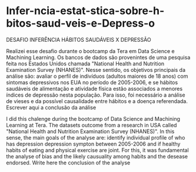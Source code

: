 # Infer-ncia-estat-stica-sobre-h-bitos-saud-veis-e-Depress-o
DESAFIO INFERÊNCIA HÁBITOS SAUDÁVEIS X DEPRESSÃO

Realizei esse desafio durante o bootcamp da Tera em Data Science e Machining Learning. Os bancos de dados são provenintes de uma pesquisa feita nos Estados Unidos chamada "National Health and Nutrition Examination Survey (NHANES)". Nesse sentido, os objetivos principais da análise são: avaliar o perfil de indivíduos (adultos maiores de 18 anos) com sintomas depressivos nos EUA no período de 2005-2006, e se hábitos saudáveis de alimentação e atividade física estão associados a menores índices de depressão nesta população. Para isso, foi necessário a análise de vieses e da possível causalidade entre hábitos e a doença referendada. Escrever aqui a conclusão da análise

I did this chalenge during the bootcamp of Data Science and Machining Learning at Tera. The datasets outcome from a research in USA called "National Health and Nutrition Examination Survey (NHANES)". In this sense, the main goals of the analyse are: identify individual profile of who has depression depression sympton between 2005-2006 and if healthy habits of eating and physical exercise are joint. For this, it was fundamental the analyse of bias and the likely causuality among habits and the desease endorsed. Write here the conclusion of the analyse
